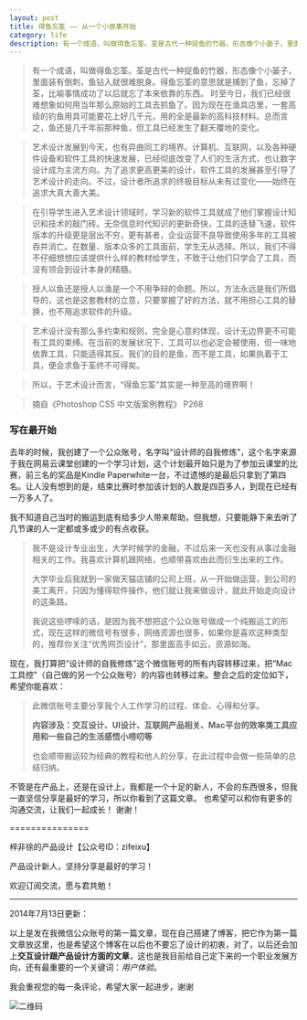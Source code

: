 ```yaml
---
layout: post                                   
title: 得鱼忘筌 —— 从一个小故事开始
category: life                                                     
description: 有一个成语，叫做得鱼忘筌。荃是古代一种捉鱼的竹器，形态像个小篓子，里面装有倒刺，鱼钻入就很难脱身。得鱼忘筌的意思就是捕到了鱼，忘掉了荃，比喻事情成功了以后就忘了本来依靠的东西。 时至今日，我们已经很难想象如何用当年那么原始的工具去抓鱼了。因为现在在渔具店里，一套高级的钓鱼用具可能要花上好几千元，用的全是最新的高科技材料。总而言之，鱼还是几千年前那种鱼，但工具已经发生了翻天覆地的变化。<br><br>艺术设计发展到今天，也有异曲同工的境界。计算机、互联网，以及各种硬件设备和软件工具的快速发展，已经彻底改变了人们的生活方式，也让数字设计成为主流方向。为了追求更高更美的设计，软件工具的发展甚至引导了艺术设计的走向。不过，设计者所追求的终极目标从未有过变化——始终在追求大真大善大美。
--- 
```




> 有一个成语，叫做得鱼忘筌。荃是古代一种捉鱼的竹器，形态像个小篓子，里面装有倒刺，鱼钻入就很难脱身。得鱼忘筌的意思就是捕到了鱼，忘掉了荃，比喻事情成功了以后就忘了本来依靠的东西。 时至今日，我们已经很难想象如何用当年那么原始的工具去抓鱼了。因为现在在渔具店里，一套高级的钓鱼用具可能要花上好几千元，用的全是最新的高科技材料。总而言之，鱼还是几千年前那种鱼，但工具已经发生了翻天覆地的变化。

> 艺术设计发展到今天，也有异曲同工的境界。计算机、互联网，以及各种硬件设备和软件工具的快速发展，已经彻底改变了人们的生活方式，也让数字设计成为主流方向。为了追求更高更美的设计，软件工具的发展甚至引导了艺术设计的走向。不过，设计者所追求的终极目标从未有过变化——始终在追求大真大善大美。

> 在引导学生进入艺术设计领域时，学习新的软件工具就成了他们掌握设计知识和技术的敲门砖。无奈信息时代知识的更新奇快，工具的迭替飞速，软件版本的升级更是层出不穷，更有甚者，企业运营不良导致使用多年的工具被吞并消亡。在数量、版本众多的工具面前，学生无从选择。所以，我们不得不仔细想想应该提供什么样的教材给学生，不致于让他们只学会了工具，而没有领会到设计本身的精髓。

> 授人以鱼还是授人以渔是一个不用争辩的命题。所以，方法永远是我们所倡导的，这也是这套教材的立意，只要掌握了好的方法，就不用担心工具的替换，也不用追求软件的升级。

> 艺术设计没有那么多约束和规则，完全是心意的体现，设计无边界更不可能有工具的束缚。在当前的发展状况下，工具可以也必定会被使用，但一味地依靠工具，只能适得其反。我们的目的是鱼，而不是工具，如果执着于工具，便会求鱼于荃终不可得矣。

> 所以，于艺术设计而言，“得鱼忘筌”其实是一种至高的境界啊！

> 摘自《Photoshop CS5 中文版案例教程》 P268

### 写在最开始

去年的时候，我创建了一个公众账号，名字叫“设计师的自我修炼”，这个名字来源于我在网易云课堂创建的一个学习计划，这个计划最开始只是为了参加云课堂的比赛，前三名的奖品是Kindle Paperwhite一台，不过遗憾的是最后只拿到了第四名。让人没有想到的是，结束比赛时参加该计划的人数是四百多人，到现在已经有一万多人了。

我不知道自己当时的搬运到底有给多少人带来帮助，但我想，只要能静下来去听了几节课的人一定都或多或少的有点收获。

> 我不是设计专业出生，大学时候学的金融，不过后来一天也没有从事过金融相关的工作。我喜欢计算机跟网络，也顺带喜欢由此而衍生出来的工作。
> 
> 大学毕业后我就到一家做天猫店铺的公司上班，从一开始做运营，到公司的美工离开，只因为懂得软件操作，他们就让我来做设计，就此开始走向设计的这条路。
> 
> 我说这些啰嗦的话，是因为我不想把这个公众账号做成一个纯搬运工的形式，现在这样的微信号有很多，网络资源也很多，如果你是喜欢这种类型的，推荐你关注“优秀网页设计”，那里面高手如云，资源如海。

现在，我打算把“设计师的自我修炼”这个微信账号的所有内容转移过来，把“Mac工具控”（自己做的另一个公众账号）的内容也转移过来。整合之后的定位如下，希望你能喜欢：

> 此微信账号主要分享我个人工作学习的过程、体会、心得和分享。
> 
> **内容涉及：交互设计、UI设计、互联网产品相关、Mac平台的效率类工具应用和一些自己的生活感悟小唠叨等**
> 
> 也会顺带搬运较为经典的教程和他人的分享，在此过程中会做一些简单的总结归纳。

不管是在产品上，还是在设计上，我都是一个十足的新人，不会的东西很多，但我一直坚信分享是最好的学习，所以你看到了这篇文章。 也希望可以和你有更多的沟通交流，让我们一起成长！ 谢谢！

===============

梓非徐的产品设计【公众号ID：zifeixu】

产品设计新人，坚持分享是最好的学习！

欢迎订阅交流，愿与君共勉！


---- 

2014年7月13日更新：

以上是发在我微信公众账号的第一篇文章，现在自己搭建了博客，把它作为第一篇文章放这里，也是希望这个博客在以后也不要忘了设计的初衷，对了，以后还会加上**交互设计跟产品设计方面的文章**，这也是我目前给自己定下来的一个职业发展方向，还有最重要的一个关键词：*用户体验*。

我会重视您的每一条评论，希望大家一起进步，谢谢

![](http://qiniu.zifeixu.com/2013-12-24-qrcode.jpg "二维码")
